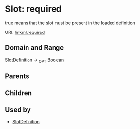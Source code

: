 
# Slot: required


true means that the slot must be present in the loaded definition

URI: [linkml:required](https://w3id.org/linkml/required)


## Domain and Range

[SlotDefinition](SlotDefinition.md) ->  <sub>OPT</sub>
 [Boolean](types/Boolean.md)

## Parents


## Children


## Used by

 * [SlotDefinition](SlotDefinition.md)
